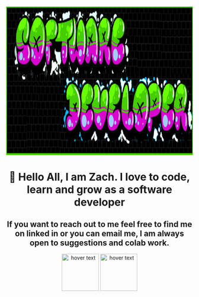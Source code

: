 <p align="center">
  <img src="gitRMimage.png" height ="400"width="1000" title="hover text">
</p>
<h1 align="center"> 👋 Hello All, I am Zach. I love to code, learn and grow as a  software developer</h1>
<h2 align="center">If you want to reach out to me feel free to find me on linked in or you can email me, I am always open to suggestions and colab work.</h2>

<p align="center">
  <img src="https://icons8.com/preloaders/preloaders/183/Linkedin%20logo-128.gif" height ="100"width="100" title="hover text">
   <img src="https://1.bp.blogspot.com/-Kfzv-OGWwaM/Xc8JCdUW5II/AAAAAAAELgo/Sa0YQoPh5bkzSSV4bdULqv5mc4mwZkjgQCLcBGAsYHQ/s1600/giphy.gif" height ="100"width="100" title="hover text">
</p>
<p align="Left">
 
</p>

